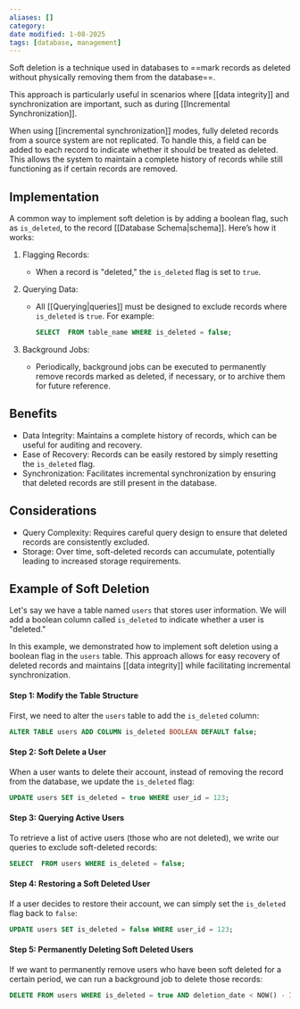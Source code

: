 ```yaml
---
aliases: []
category:
date modified: 1-08-2025
tags: [database, management]
---
```

Soft deletion is a technique used in databases to ==mark records as deleted without physically removing them from the database==. 

This approach is particularly useful in scenarios where [[data integrity]] and synchronization are important, such as during [[Incremental Synchronization]].

When using [[incremental synchronization]] modes, fully deleted records from a source system are not replicated. To handle this, a field can be added to each record to indicate whether it should be treated as deleted. This allows the system to maintain a complete history of records while still functioning as if certain records are removed.

## Implementation

A common way to implement soft deletion is by adding a boolean flag, such as `is_deleted`, to the record [[Database Schema|schema]]. Here’s how it works:

1. Flagging Records:
   - When a record is "deleted," the `is_deleted` flag is set to `true`.
  
1. Querying Data:
   - All [[Querying|queries]] must be designed to exclude records where `is_deleted` is `true`. For example:
     ```sql
     SELECT  FROM table_name WHERE is_deleted = false;
     ```

1. Background Jobs:
   - Periodically, background jobs can be executed to permanently remove records marked as deleted, if necessary, or to archive them for future reference.

## Benefits

- Data Integrity: Maintains a complete history of records, which can be useful for auditing and recovery.
- Ease of Recovery: Records can be easily restored by simply resetting the `is_deleted` flag.
- Synchronization: Facilitates incremental synchronization by ensuring that deleted records are still present in the database.

## Considerations

- Query Complexity: Requires careful query design to ensure that deleted records are consistently excluded.
- Storage: Over time, soft-deleted records can accumulate, potentially leading to increased storage requirements.

## Example of Soft Deletion

Let's say we have a table named `users` that stores user information. We will add a boolean column called `is_deleted` to indicate whether a user is "deleted."

In this example, we demonstrated how to implement soft deletion using a boolean flag in the `users` table. This approach allows for easy recovery of deleted records and maintains [[data integrity]] while facilitating incremental synchronization.

#### Step 1: Modify the Table Structure

First, we need to alter the `users` table to add the `is_deleted` column:

```sql
ALTER TABLE users ADD COLUMN is_deleted BOOLEAN DEFAULT false;
```

#### Step 2: Soft Delete a User

When a user wants to delete their account, instead of removing the record from the database, we update the `is_deleted` flag:

```sql
UPDATE users SET is_deleted = true WHERE user_id = 123;
```

#### Step 3: Querying Active Users

To retrieve a list of active users (those who are not deleted), we write our queries to exclude soft-deleted records:

```sql
SELECT  FROM users WHERE is_deleted = false;
```

#### Step 4: Restoring a Soft Deleted User

If a user decides to restore their account, we can simply set the `is_deleted` flag back to `false`:

```sql
UPDATE users SET is_deleted = false WHERE user_id = 123;
```

#### Step 5: Permanently Deleting Soft Deleted Users

If we want to permanently remove users who have been soft deleted for a certain period, we can run a background job to delete those records:

```sql
DELETE FROM users WHERE is_deleted = true AND deletion_date < NOW() - INTERVAL '30 days';
```
